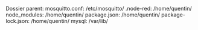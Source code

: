Dossier parent:
mosquitto.conf: /etc/mosquitto/
.node-red: /home/quentin/
node_modules: /home/quentin/
package.json: /home/quentin/
package-lock.json: /home/quentin/
mysql: /var/lib/
